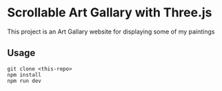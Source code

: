 # Scrollable Art Gallary with Three.js

This project is an Art Gallary website for displaying some of my paintings

## Usage

```
git clone <this-repo>
npm install
npm run dev
```
